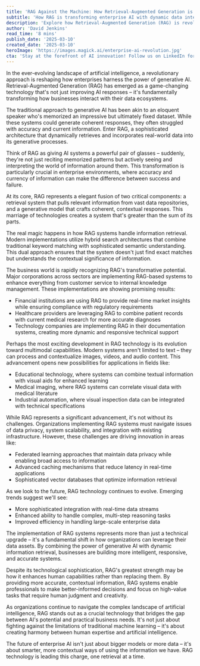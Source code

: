 ```yaml
---
title: 'RAG Against the Machine: How Retrieval-Augmented Generation is Revolutionizing Enterprise AI'
subtitle: 'How RAG is transforming enterprise AI with dynamic data integration'
description: 'Explore how Retrieval-Augmented Generation (RAG) is revolutionizing enterprise AI by combining dynamic data retrieval with generative capabilities. Discover its transformative impact on business information handling and its integration challenges.'
author: 'David Jenkins'
read_time: '8 mins'
publish_date: '2025-03-10'
created_date: '2025-03-10'
heroImage: 'https://images.magick.ai/enterprise-ai-revolution.jpg'
cta: 'Stay at the forefront of AI innovation! Follow us on LinkedIn for the latest insights on RAG technology and enterprise AI developments.'
---
```


In the ever-evolving landscape of artificial intelligence, a revolutionary approach is reshaping how enterprises harness the power of generative AI. Retrieval-Augmented Generation (RAG) has emerged as a game-changing technology that's not just improving AI responses – it's fundamentally transforming how businesses interact with their data ecosystems.

The traditional approach to generative AI has been akin to an eloquent speaker who's memorized an impressive but ultimately fixed dataset. While these systems could generate coherent responses, they often struggled with accuracy and current information. Enter RAG, a sophisticated architecture that dynamically retrieves and incorporates real-world data into its generative processes.

Think of RAG as giving AI systems a powerful pair of glasses – suddenly, they're not just reciting memorized patterns but actively seeing and interpreting the world of information around them. This transformation is particularly crucial in enterprise environments, where accuracy and currency of information can make the difference between success and failure.

At its core, RAG represents a elegant fusion of two critical components: a retrieval system that pulls relevant information from vast data repositories, and a generative model that crafts coherent, contextual responses. This marriage of technologies creates a system that's greater than the sum of its parts.

The real magic happens in how RAG systems handle information retrieval. Modern implementations utilize hybrid search architectures that combine traditional keyword matching with sophisticated semantic understanding. This dual approach ensures that the system doesn't just find exact matches but understands the contextual significance of information.

The business world is rapidly recognizing RAG's transformative potential. Major corporations across sectors are implementing RAG-based systems to enhance everything from customer service to internal knowledge management. These implementations are showing promising results:

- Financial institutions are using RAG to provide real-time market insights while ensuring compliance with regulatory requirements
- Healthcare providers are leveraging RAG to combine patient records with current medical research for more accurate diagnoses
- Technology companies are implementing RAG in their documentation systems, creating more dynamic and responsive technical support

Perhaps the most exciting development in RAG technology is its evolution toward multimodal capabilities. Modern systems aren't limited to text – they can process and contextualize images, videos, and audio content. This advancement opens new possibilities for applications in fields like:

- Educational technology, where systems can combine textual information with visual aids for enhanced learning
- Medical imaging, where RAG systems can correlate visual data with medical literature
- Industrial automation, where visual inspection data can be integrated with technical specifications

While RAG represents a significant advancement, it's not without its challenges. Organizations implementing RAG systems must navigate issues of data privacy, system scalability, and integration with existing infrastructure. However, these challenges are driving innovation in areas like:

- Federated learning approaches that maintain data privacy while enabling broad access to information
- Advanced caching mechanisms that reduce latency in real-time applications
- Sophisticated vector databases that optimize information retrieval

As we look to the future, RAG technology continues to evolve. Emerging trends suggest we'll see:

- More sophisticated integration with real-time data streams
- Enhanced ability to handle complex, multi-step reasoning tasks
- Improved efficiency in handling large-scale enterprise data

The implementation of RAG systems represents more than just a technical upgrade – it's a fundamental shift in how organizations can leverage their data assets. By combining the power of generative AI with dynamic information retrieval, businesses are building more intelligent, responsive, and accurate systems.

Despite its technological sophistication, RAG's greatest strength may be how it enhances human capabilities rather than replacing them. By providing more accurate, contextual information, RAG systems enable professionals to make better-informed decisions and focus on high-value tasks that require human judgment and creativity.

As organizations continue to navigate the complex landscape of artificial intelligence, RAG stands out as a crucial technology that bridges the gap between AI's potential and practical business needs. It's not just about fighting against the limitations of traditional machine learning – it's about creating harmony between human expertise and artificial intelligence.

The future of enterprise AI isn't just about bigger models or more data – it's about smarter, more contextual ways of using the information we have. RAG technology is leading this charge, one retrieval at a time.